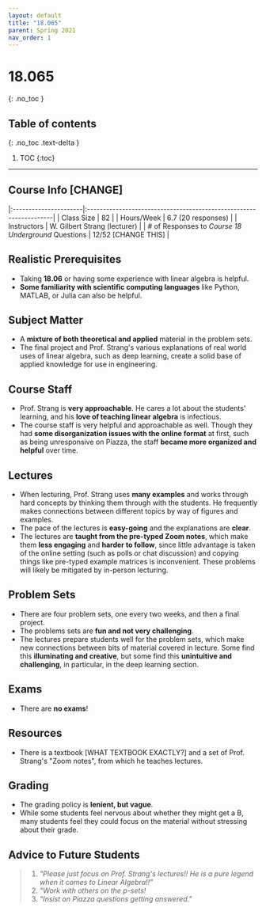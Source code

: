 ```yaml
---
layout: default
title: "18.065"
parent: Spring 2021
nav_order: 1
---
```


# 18.065

{: .no_toc }

## Table of contents

{: .no_toc .text-delta }

1. TOC
   {:toc}

---

## Course Info [CHANGE]

|:----------------------|:-------------------------------------------------------------------|
| Class Size | 82 |
| Hours/Week | 6.7 (20 responses) |
| Instructors | W. Gilbert Strang (lecturer) |
| # of Responses to _Course 18 Underground_ Questions | 12/52 [CHANGE THIS] |

## Realistic Prerequisites

- Taking **18.06** or having some experience with linear algebra is helpful.
- **Some familiarity with scientific computing languages** like Python, MATLAB, or Julia can also be helpful.

## Subject Matter

- A **mixture of both theoretical and applied** material in the problem sets.
- The final project and Prof. Strang's various explanations of real world uses of linear algebra, such as deep learning, create a solid base
  of applied knowledge for use in engineering.

## Course Staff

- Prof. Strang is **very approachable**. He cares a lot about the students' learning, and his **love of teaching linear algebra** is infectious.
- The course staff is very helpful and approachable as well. Though they had **some disorganization issues with the online format** at first, such as being unresponsive on Piazza, the staff **became more organized and helpful** over time.

## Lectures

- When lecturing, Prof. Strang uses **many examples** and works through hard concepts by thinking them through with the students. He frequently makes connections between different topics by way of figures and examples.
- The pace of the lectures is **easy-going** and the explanations are **clear**.
- The lectures are **taught from the pre-typed Zoom notes**, which make them **less engaging** and **harder to follow**, since little advantage is taken of the online setting (such as polls or chat discussion) and copying things like pre-typed example matrices is inconvenient. These problems will likely be mitigated by in-person lecturing.

## Problem Sets

- There are four problem sets, one every two weeks, and then a final project.
- The problems sets are **fun and not very challenging**.
- The lectures prepare students well for the problem sets, which make new connections between bits of material covered in lecture. Some find this **illuminating and creative**, but some find this **unintuitive and challenging**, in particular, in the deep learning section.

## Exams

- There are **no exams**!

## Resources

- There is a textbook [WHAT TEXTBOOK EXACTLY?] and a set of Prof. Strang's "Zoom notes", from which he teaches lectures.

## Grading

- The grading policy is **lenient, but vague**.
- While some students feel nervous about whether they might get a B, many students feel they could focus on the material without stressing about their grade.

## Advice to Future Students

> 1. _"Please just focus on Prof. Strang's lectures!! He is a pure legend when it comes to Linear Algebra!!"_
> 2. _"Work with others on the p-sets!_
> 3. _"Insist on Piazza questions getting answered."_

<!-- ## Syllabus
Click [FIND SYLLABUS]
for a PDF of this course's syllabus. -->

